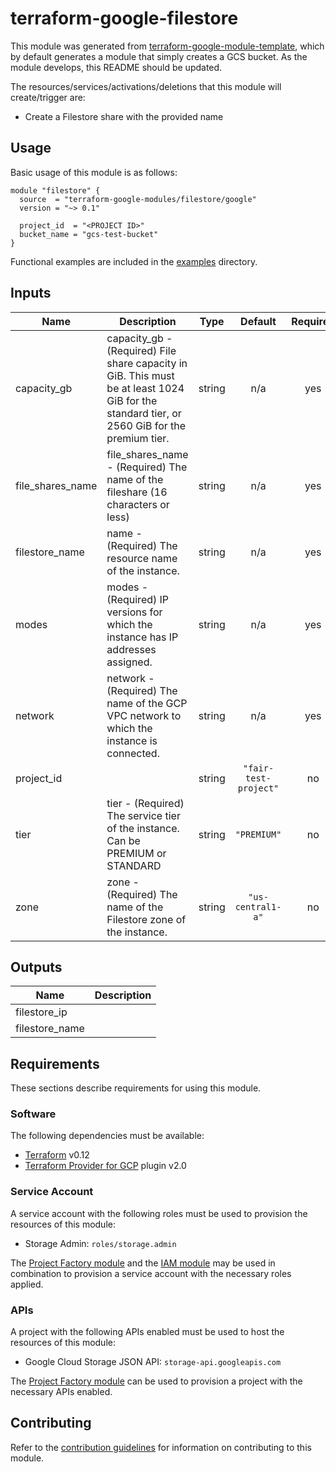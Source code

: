 # terraform-google-filestore

This module was generated from [terraform-google-module-template](https://github.com/terraform-google-modules/terraform-google-module-template/), which by default generates a module that simply creates a GCS bucket. As the module develops, this README should be updated.

The resources/services/activations/deletions that this module will create/trigger are:

- Create a Filestore share with the provided name

## Usage

Basic usage of this module is as follows:

```hcl
module "filestore" {
  source  = "terraform-google-modules/filestore/google"
  version = "~> 0.1"

  project_id  = "<PROJECT ID>"
  bucket_name = "gcs-test-bucket"
}
```

Functional examples are included in the
[examples](./examples/) directory.

<!-- BEGINNING OF PRE-COMMIT-TERRAFORM DOCS HOOK -->
## Inputs

| Name | Description | Type | Default | Required |
|------|-------------|:----:|:-----:|:-----:|
| capacity\_gb | capacity_gb - (Required) File share capacity in GiB. This must be at least 1024 GiB for the standard tier, or 2560 GiB for the premium tier. | string | n/a | yes |
| file\_shares\_name | file_shares_name - (Required) The name of the fileshare (16 characters or less) | string | n/a | yes |
| filestore\_name | name - (Required) The resource name of the instance. | string | n/a | yes |
| modes | modes - (Required) IP versions for which the instance has IP addresses assigned. | string | n/a | yes |
| network | network - (Required) The name of the GCP VPC network to which the instance is connected. | string | n/a | yes |
| project\_id |  | string | `"fair-test-project"` | no |
| tier | tier - (Required) The service tier of the instance. Can be PREMIUM or STANDARD | string | `"PREMIUM"` | no |
| zone | zone - (Required) The name of the Filestore zone of the instance. | string | `"us-central1-a"` | no |

## Outputs

| Name | Description |
|------|-------------|
| filestore\_ip |  |
| filestore\_name |  |

<!-- END OF PRE-COMMIT-TERRAFORM DOCS HOOK -->

## Requirements

These sections describe requirements for using this module.

### Software

The following dependencies must be available:

- [Terraform][terraform] v0.12
- [Terraform Provider for GCP][terraform-provider-gcp] plugin v2.0

### Service Account

A service account with the following roles must be used to provision
the resources of this module:

- Storage Admin: `roles/storage.admin`

The [Project Factory module][project-factory-module] and the
[IAM module][iam-module] may be used in combination to provision a
service account with the necessary roles applied.

### APIs

A project with the following APIs enabled must be used to host the
resources of this module:

- Google Cloud Storage JSON API: `storage-api.googleapis.com`

The [Project Factory module][project-factory-module] can be used to
provision a project with the necessary APIs enabled.

## Contributing

Refer to the [contribution guidelines](./CONTRIBUTING.md) for
information on contributing to this module.

[iam-module]: https://registry.terraform.io/modules/terraform-google-modules/iam/google
[project-factory-module]: https://registry.terraform.io/modules/terraform-google-modules/project-factory/google
[terraform-provider-gcp]: https://www.terraform.io/docs/providers/google/index.html
[terraform]: https://www.terraform.io/downloads.html
